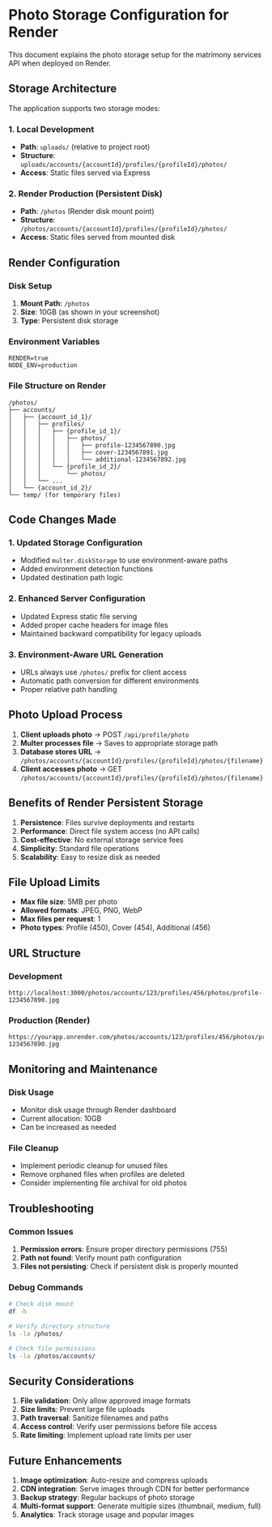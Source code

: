 # Photo Storage Configuration for Render

This document explains the photo storage setup for the matrimony services API when deployed on Render.

## Storage Architecture

The application supports two storage modes:

### 1. Local Development
- **Path**: `uploads/` (relative to project root)
- **Structure**: `uploads/accounts/{accountId}/profiles/{profileId}/photos/`
- **Access**: Static files served via Express

### 2. Render Production (Persistent Disk)
- **Path**: `/photos` (Render disk mount point)
- **Structure**: `/photos/accounts/{accountId}/profiles/{profileId}/photos/`
- **Access**: Static files served from mounted disk

## Render Configuration

### Disk Setup
1. **Mount Path**: `/photos`
2. **Size**: 10GB (as shown in your screenshot)
3. **Type**: Persistent disk storage

### Environment Variables
```
RENDER=true
NODE_ENV=production
```

### File Structure on Render
```
/photos/
├── accounts/
│   ├── {account_id_1}/
│   │   ├── profiles/
│   │   │   ├── {profile_id_1}/
│   │   │   │   ├── photos/
│   │   │   │   │   ├── profile-1234567890.jpg
│   │   │   │   │   ├── cover-1234567891.jpg
│   │   │   │   │   └── additional-1234567892.jpg
│   │   │   └── {profile_id_2}/
│   │   │       └── photos/
│   │   └── ...
│   └── {account_id_2}/
└── temp/ (for temporary files)
```

## Code Changes Made

### 1. Updated Storage Configuration
- Modified `multer.diskStorage` to use environment-aware paths
- Added environment detection functions
- Updated destination path logic

### 2. Enhanced Server Configuration
- Updated Express static file serving
- Added proper cache headers for image files
- Maintained backward compatibility for legacy uploads

### 3. Environment-Aware URL Generation
- URLs always use `/photos/` prefix for client access
- Automatic path conversion for different environments
- Proper relative path handling

## Photo Upload Process

1. **Client uploads photo** → POST `/api/profile/photo`
2. **Multer processes file** → Saves to appropriate storage path
3. **Database stores URL** → `/photos/accounts/{accountId}/profiles/{profileId}/photos/{filename}`
4. **Client accesses photo** → GET `/photos/accounts/{accountId}/profiles/{profileId}/photos/{filename}`

## Benefits of Render Persistent Storage

1. **Persistence**: Files survive deployments and restarts
2. **Performance**: Direct file system access (no API calls)
3. **Cost-effective**: No external storage service fees
4. **Simplicity**: Standard file operations
5. **Scalability**: Easy to resize disk as needed

## File Upload Limits

- **Max file size**: 5MB per photo
- **Allowed formats**: JPEG, PNG, WebP
- **Max files per request**: 1
- **Photo types**: Profile (450), Cover (454), Additional (456)

## URL Structure

### Development
```
http://localhost:3000/photos/accounts/123/profiles/456/photos/profile-1234567890.jpg
```

### Production (Render)
```
https://yourapp.onrender.com/photos/accounts/123/profiles/456/photos/profile-1234567890.jpg
```

## Monitoring and Maintenance

### Disk Usage
- Monitor disk usage through Render dashboard
- Current allocation: 10GB
- Can be increased as needed

### File Cleanup
- Implement periodic cleanup for unused files
- Remove orphaned files when profiles are deleted
- Consider implementing file archival for old photos

## Troubleshooting

### Common Issues
1. **Permission errors**: Ensure proper directory permissions (755)
2. **Path not found**: Verify mount path configuration
3. **Files not persisting**: Check if persistent disk is properly mounted

### Debug Commands
```bash
# Check disk mount
df -h

# Verify directory structure
ls -la /photos/

# Check file permissions
ls -la /photos/accounts/
```

## Security Considerations

1. **File validation**: Only allow approved image formats
2. **Size limits**: Prevent large file uploads
3. **Path traversal**: Sanitize filenames and paths
4. **Access control**: Verify user permissions before file access
5. **Rate limiting**: Implement upload rate limits per user

## Future Enhancements

1. **Image optimization**: Auto-resize and compress uploads
2. **CDN integration**: Serve images through CDN for better performance
3. **Backup strategy**: Regular backups of photo storage
4. **Multi-format support**: Generate multiple sizes (thumbnail, medium, full)
5. **Analytics**: Track storage usage and popular images